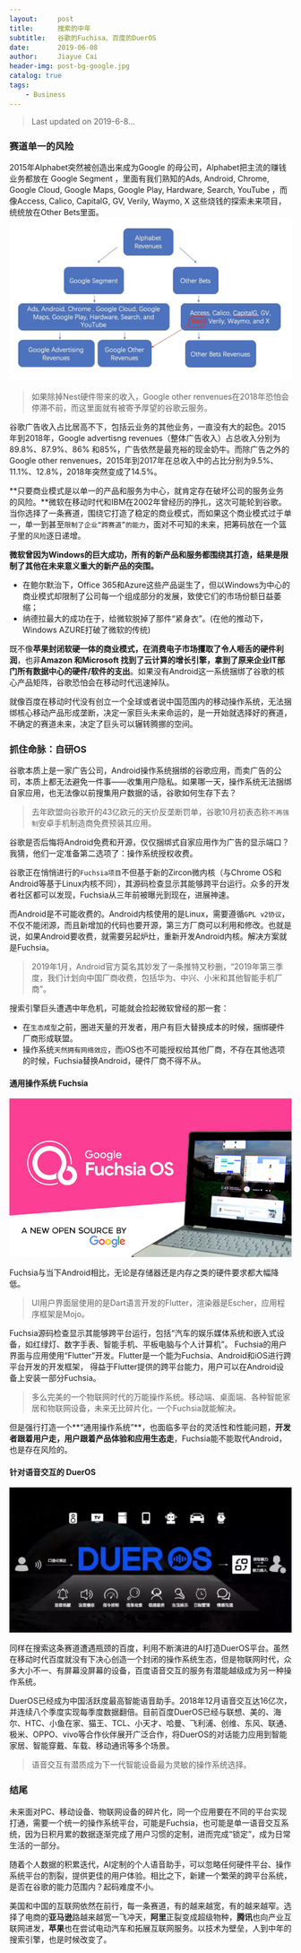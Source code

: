 ```yaml
---
layout:     post
title:      搜索的中年
subtitle:   谷歌的Fuchisa、百度的DuerOS
date:       2019-06-08
author:     Jiayue Cai
header-img: post-bg-google.jpg
catalog: true
tags:
    - Business
---
```



> Last updated on 2019-6-8...

### 赛道单一的风险

2015年Alphabet突然被创造出来成为Google 的母公司，Alphabet把主流的赚钱业务都放在 Google Segment ，里面有我们熟知的Ads, Android, Chrome, Google Cloud, Google Maps, Google Play, Hardware, Search, YouTube ，而像Access, Calico, CapitalG, GV, Verily, Waymo, X 这些烧钱的探索未来项目，统统放在Other Bets里面。
![](/img/post/20190608/1.jpg)
> 如果除掉Nest硬件带来的收入，Google other renvenues在2018年恐怕会停滞不前，而这里面就有被寄予厚望的谷歌云服务。

谷歌广告收入占比居高不下，包括云业务的其他业务，一直没有大的起色。2015年到2018年，Google advertisng revenues（整体广告收入）占总收入分别为89.8%、87.9%、86% 和85%，广告依然是最充裕的现金奶牛。而除广告之外的Google other renvenues，2015年到2017年在总收入中的占比分别为9.5%、11.1%、12.8%，2018年突然变成了14.5%。

**只要商业模式是以单一的产品和服务为中心，就肯定存在破坏公司的服务业务的风险。**微软在移动时代和IBM在2002年曾经历的挣扎，这次可能轮到谷歌。
当你选择了一条赛道，围绕它打造了稳定的商业模式，而如果这个商业模式过于单一，单一到甚至`限制了企业“跨赛道”的能力`，面对不可知的未来，把筹码放在一个篮子里的`风险`逐日递增。

**微软曾因为Windows的巨大成功，所有的新产品和服务都围绕其打造，结果是限制了其他在未来意义重大的新产品的突围。**
- 在鲍尔默治下，Office 365和Azure这些产品诞生了，但以Windows为中心的商业模式却限制了公司每一个组成部分的发展，致使它们的市场份额日益萎缩；
- 纳德拉最大的成功在于，给微软脱掉了那件“紧身衣”。(在他的推动下，Windows AZURE打破了微软的传统)

既不像**苹果封闭软硬一体的商业模式，在消费电子市场攫取了令人咂舌的硬件利润**，也非**Amazon 和Microsoft 找到了云计算的增长引擎，拿到了原来企业IT部门所有数据中心的硬件/软件的支出**。如果没有Android这一系统捆绑了谷歌的核心产品矩阵，谷歌恐怕会在移动时代迅速掉队。

就像百度在移动时代没有创立一个全球或者说中国范围内的移动操作系统，无法捆绑核心移动产品形成垄断，决定一家巨头未来命运的，是一开始就选择好的赛道，不确定的赛道未来，决定了巨头可以辗转腾挪的空间。

### 抓住命脉：自研OS

谷歌本质上是一家广告公司，Android操作系统捆绑的谷歌应用，而卖广告的公司，本质上都无法避免一件事——收集用户隐私。如果哪一天，操作系统无法捆绑自家应用，也无法像以前搜集用户数据的话，谷歌如何生存下去？

> 去年欧盟向谷歌开的43亿欧元的天价反垄断罚单，谷歌10月初表态称`不再强制`安卓手机制造商免费预装其应用。

谷歌是否后悔将Android免费和开源，仅仅捆绑式自家应用作为广告的显示端口？我猜，他们一定准备第二选项了：操作系统授权收费。

谷歌正在悄悄进行的`Fuchsia项目`不但基于新的Zircon微内核（与Chrome OS和Android等基于Linux内核不同），其源码检查显示其能够跨平台运行。众多的开发者社区都可以发现，Fuchsia从三年前被曝光到现在，进展神速。

而Android是不可能收费的。Android内核使用的是Linux，需要遵循`GPL v2协议`，不仅不能闭源，而且新增加的代码也要开源，第三方厂商可以利用和修改。也就是说，如果Android要收费，就需要另起炉灶，重新开发Android内核。解决方案就是Fuchsia。

> 2019年1月，Android官方莫名其妙发了一条推特又秒删，“2019年第三季度，我们计划向中国厂商收费，包括华为、中兴、小米和其他智能手机厂商”。

搜索引擎巨头遭遇中年危机，可能就会捡起微软曾经的那一套：
- 在`生态成型`之前，圈进天量的开发者，用户有巨大替换成本的时候，捆绑硬件厂商形成联盟。
- 操作系统`天然拥有网络效应`，而iOS也不可能授权给其他厂商，不存在其他选项的时候，Fuchsia替换Android，硬件厂商不得不从。

#### 通用操作系统 Fuchsia

![](/img/post/20190608/2.jpg)

Fuchsia与当下Android相比，无论是存储器还是内存之类的硬件要求都大幅降低。

> UI用户界面层使用的是Dart语言开发的Flutter，渲染器是Escher，应用程序框架是Mojo。

Fuchsia源码检查显示其能够跨平台运行，包括“汽车的娱乐媒体系统和嵌入式设备，如红绿灯、数字手表、智能手机、平板电脑与个人计算机”。 Fuchsia的用户界面与应用使用“Flutter”开发。Flutter是一个能为Fuchsia、Android和iOS进行跨平台开发的开发框架， 得益于Flutter提供的跨平台能力，用户可以在Android设备上安装一部分Fuchsia。

> 多么完美的一个物联网时代的万能操作系统。移动端、桌面端、各种智能家居和物联网设备，未来无比碎片化，一个Fuchsia就能解决。

但是强行打造一个**“通用操作系统”**，也面临多平台的灵活性和性能问题，**开发者跟着用户走，用户跟着产品体验和应用生态走**，Fuchsia能不能取代Android，也是存在风险的。

#### 针对语音交互的 DuerOS 

![](/img/post/20190608/3.jpg)

同样在搜索这条赛道遭遇瓶颈的百度，利用不断演进的AI打造DuerOS平台。虽然在移动时代百度就没有下决心创造一个封闭的操作系统生态，但是物联网时代，众多大小不一、有屏幕没屏幕的设备，百度语音交互的服务有潜能越级成为另一种操作系统。

DuerOS已经成为中国活跃度最高智能语音助手。2018年12月语音交互达16亿次， 并连续八个季度实现每季度数据翻倍。目前百度DuerOS已经与联想、美的、海尔、HTC、小鱼在家、猫王、TCL、小天才、哈曼、飞利浦、创维、东风、联通、极米、OPPO、vivo等合作伙伴展开广泛合作，将DuerOS的对话能力应用到智能家居、智能穿戴、车载、移动通讯等多个场景。

> 语音交互有潜质成为下一代智能设备最为灵敏的操作系统选择。

### 结尾

未来面对PC、移动设备、物联网设备的碎片化，同一个应用要在不同的平台实现打通，需要一个统一的操作系统平台，可能是Fuchsia，也可能是单一语音交互系统，因为日积月累的数据逐渐完成了用户习惯的定制，进而完成“锁定”，成为日常生活的一部分。

随着个人数据的积累迭代，AI定制的个人语音助手，可以忽略任何硬件平台、操作系统平台的割裂，提供更佳的用户体验。相比之下，新建一个繁荣的跨平台系统，是否在谷歌的能力范围内？起码难度不小。

美国和中国的互联网依然在前行，每一条赛道，有的越来越宽，有的越来越窄。选择了电商的**亚马逊**路越来越宽一飞冲天，**阿里**正裂变成超级物种，**腾讯**也向产业互联网进发，**苹果**也在尝试电动汽车和拓展互联网服务。以技术为壁垒，人到中年的搜索引擎，也是时候改变了。






